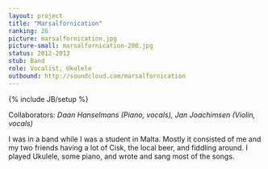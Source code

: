 ```yaml
---
layout: project
title: "Marsalfornication"
ranking: 26
picture: marsalfornication.jpg
picture-small: marsalfornication-200.jpg
status: 2012-2013
stub: Band
role: Vocalist, Ukulele
outbound: http://soundcloud.com/marsalfornication
---
```

{% include JB/setup %}

Collaborators: _Daan Hanselmans (Piano, vocals), Jan Joachimsen (Violin, vocals)_

I was in a band while I was a student in Malta. Mostly it consisted of me and my two friends having a lot of Cisk, the local beer, and fiddling around. I played Ukulele, some piano, and wrote and sang most of the songs.